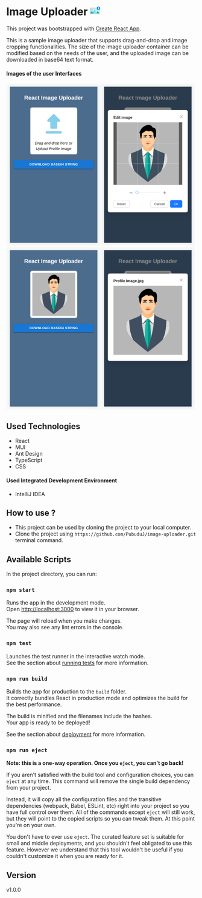 # Image Uploader <img src="assets/logo.png" alt="drawing" width="27px"/>

This project was bootstrapped with [Create React App](https://github.com/facebook/create-react-app).

This is a sample image uploader that supports drag-and-drop and image cropping functionalities. 
The size of the image uploader container can be modified based on the needs of the user, and the uploaded image can be downloaded in base64 text format.

#### Images of the user Interfaces

<img src="assets/image-1.png" alt="main-form" width="250px"/><img src="assets/image-2.png" alt="main-form" width="250px"/><br>
<img src="assets/image-3.png" alt="main-form" width="250px"/><img src="assets/image-4.png" alt="main-form" width="250px"/>

## Used Technologies

- React
- MUI
- Ant Design
- TypeScript
- CSS

#### Used Integrated Development Environment
- IntelliJ IDEA

## How to use ?
- This project can be used by cloning the
  project to your local computer.
- Clone the project using `https://github.com/PubuduJ/image-uploader.git` terminal command.


## Available Scripts

In the project directory, you can run:

### `npm start`

Runs the app in the development mode.\
Open [http://localhost:3000](http://localhost:3000) to view it in your browser.

The page will reload when you make changes.\
You may also see any lint errors in the console.

### `npm test`

Launches the test runner in the interactive watch mode.\
See the section about [running tests](https://facebook.github.io/create-react-app/docs/running-tests) for more information.

### `npm run build`

Builds the app for production to the `build` folder.\
It correctly bundles React in production mode and optimizes the build for the best performance.

The build is minified and the filenames include the hashes.\
Your app is ready to be deployed!

See the section about [deployment](https://facebook.github.io/create-react-app/docs/deployment) for more information.

### `npm run eject`

**Note: this is a one-way operation. Once you `eject`, you can't go back!**

If you aren't satisfied with the build tool and configuration choices, you can `eject` at any time. This command will remove the single build dependency from your project.

Instead, it will copy all the configuration files and the transitive dependencies (webpack, Babel, ESLint, etc) right into your project so you have full control over them. All of the commands except `eject` will still work, but they will point to the copied scripts so you can tweak them. At this point you're on your own.

You don't have to ever use `eject`. The curated feature set is suitable for small and middle deployments, and you shouldn't feel obligated to use this feature. However we understand that this tool wouldn't be useful if you couldn't customize it when you are ready for it.

## Version
v1.0.0
